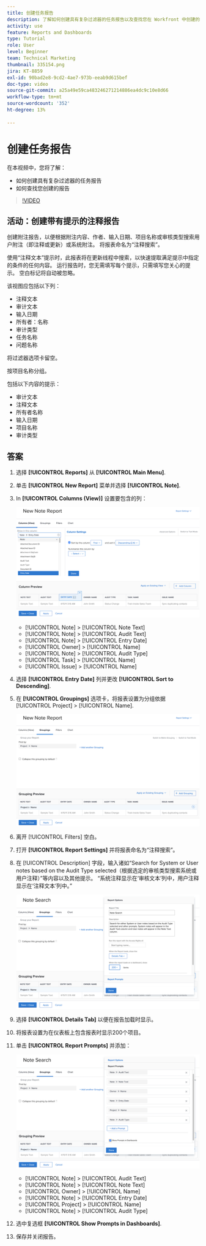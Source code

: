 ```yaml
---
title: 创建任务报告
description: 了解如何创建具有复杂过滤器的任务报告以及查找您在 Workfront 中创建的报告。活动 - 创建带有提示的备注报告。
activity: use
feature: Reports and Dashboards
type: Tutorial
role: User
level: Beginner
team: Technical Marketing
thumbnail: 335154.png
jira: KT-8859
exl-id: 90bad2e8-9cd2-4ae7-973b-eeab9d615bef
doc-type: video
source-git-commit: a25a49e59ca483246271214886ea4dc9c10e8d66
workflow-type: tm+mt
source-wordcount: '352'
ht-degree: 13%

---
```


# 创建任务报告

在本视频中，您将了解：

* 如何创建具有复杂过滤器的任务报告
* 如何查找您创建的报告

>[!VIDEO](https://video.tv.adobe.com/v/335154/?quality=12&learn=on)

## 活动：创建带有提示的注释报告

创建附注报告，以便根据附注内容、作者、输入日期、项目名称或审核类型搜索用户附注（即注释或更新）或系统附注。 将报表命名为“注释搜索”。

使用“注释文本”提示时，此报表将在更新线程中搜索，以快速提取满足提示中指定的条件的任何内容。 运行报告时，您无需填写每个提示，只需填写您关心的提示。 空白标记将自动被忽略。

该视图应包括以下列：

* 注释文本
* 审计文本
* 输入日期
* 所有者：名称
* 审计类型
* 任务名称
* 问题名称

将过滤器选项卡留空。

按项目名称分组。

包括以下内容的提示：

* 审计文本
* 注释文本
* 所有者名称
* 输入日期
* 项目名称
* 审计类型

## 答案

1. 选择 **[!UICONTROL Reports]** 从 **[!UICONTROL Main Menu]**.
1. 单击 **[!UICONTROL New Report]** 菜单并选择 **[!UICONTROL Note]**.
1. In **[!UICONTROL Columns (View)]** 设置要包含的列：

   ![用于创建注释报表列的屏幕图像](assets/note-report-columns.png)

   * [!UICONTROL Note] > [!UICONTROL Note Text]
   * [!UICONTROL Note] > [!UICONTROL Audit Text]
   * [!UICONTROL Note] > [!UICONTROL Entry Date]
   * [!UICONTROL Owner] > [!UICONTROL Name]
   * [!UICONTROL Note] > [!UICONTROL Audit Type]
   * [!UICONTROL Task] > [!UICONTROL Name]
   * [!UICONTROL Issue] > [!UICONTROL Name]

1. 选择 **[!UICONTROL Entry Date]** 列并更改 **[!UICONTROL Sort to Descending]**.
1. 在 **[!UICONTROL Groupings]** 选项卡，将报表设置为分组依据 [!UICONTROL Project] > [!UICONTROL Name].

   ![用于创建注释报表分组的屏幕图像](assets/note-report-groupings.png)

1. 离开 [!UICONTROL Filters] 空白。
1. 打开 **[!UICONTROL Report Settings]** 并将报表命名为“注释搜索”。
1. 在 [!UICONTROL Description] 字段，输入诸如“Search for System or User notes based on the Audit Type selected（根据选定的审核类型搜索系统或用户注释）”等内容以及其他提示。 “系统注释显示在‘审核文本’列中，用户注释显示在‘注释文本’列中。”

   ![用于创建注释报表设置的屏幕图像](assets/note-report-report-options.png)

1. 选择 **[!UICONTROL Details Tab]** 以便在报告加载时显示。
1. 将报表设置为在仪表板上包含报表时显示200个项目。
1. 单击 **[!UICONTROL Report Prompts]** 并添加：

   ![用于创建注释报告提示的屏幕图像](assets/note-report-report-prompts.png)

   * [!UICONTROL Note] > [!UICONTROL Audit Text]
   * [!UICONTROL Note] > [!UICONTROL Note Text]
   * [!UICONTROL Owner] > [!UICONTROL Name]
   * [!UICONTROL Note] > [!UICONTROL Entry Date]
   * [!UICONTROL Project] > [!UICONTROL Name]
   * [!UICONTROL Note] > [!UICONTROL Audit Type]

1. 选中复选框 **[!UICONTROL Show Prompts in Dashboards]**.
1. 保存并关闭报告。
